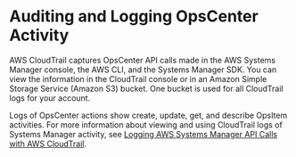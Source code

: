 # Auditing and Logging OpsCenter Activity<a name="OpsCenter-logging-auditing"></a>

AWS CloudTrail captures OpsCenter API calls made in the AWS Systems Manager console, the AWS CLI, and the Systems Manager SDK\. You can view the information in the CloudTrail console or in an Amazon Simple Storage Service \(Amazon S3\) bucket\. One bucket is used for all CloudTrail logs for your account\.

Logs of OpsCenter actions show create, update, get, and describe OpsItem activities\. For more information about viewing and using CloudTrail logs of Systems Manager activity, see [Logging AWS Systems Manager API Calls with AWS CloudTrail](monitoring-cloudtrail-logs.md)\.